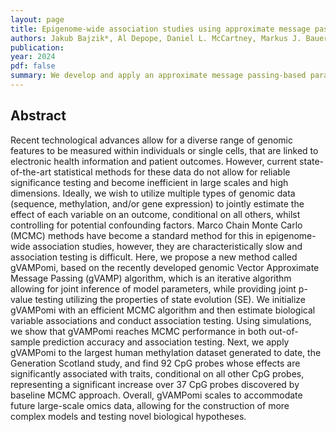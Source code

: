 ```yaml
---
layout: page
title: Epigenome-wide association studies using approximate message passing
authors: Jakub Bajzik*, Al Depope, Daniel L. McCartney, Markus J. Bauer, Riccardo E. Marioni, Marco Mondelli and Matthew R. Robinson
publication: 
year: 2024
pdf: false
summary: We develop and apply an approximate message passing-based paradigm called gVAMPomi to the largest human methylation dataset generated to date, the Generation Scotland study, and find 92 CpG probes whose effects are significantly associated with traits, conditional on all other CpG probes, representing a significant increase over 37 CpG probes discovered by baseline MCMC approach.
---
```



## Abstract

Recent technological advances allow for a diverse range of genomic features to be measured within individuals or single cells, that are linked to electronic health information and patient outcomes. However, current state-of-the-art statistical methods for these data do not allow for reliable significance testing and become inefficient in large scales and high dimensions. Ideally, we wish to utilize multiple types of genomic data (sequence, methylation, and/or gene expression) to jointly estimate the effect of each variable on an outcome, conditional on all others, whilst controlling for potential confounding factors. Marco Chain Monte Carlo (MCMC) methods have become a standard method for this in epigenome-wide association studies, however, they are characteristically slow and association testing is difficult. Here, we propose a new method called gVAMPomi, based on the recently developed genomic Vector Approximate Message Passing (gVAMP) algorithm, which is an iterative algorithm allowing for joint inference of model parameters, while providing joint p-value testing utilizing the properties of state evolution (SE). We initialize gVAMPomi with an efficient MCMC algorithm and then estimate biological variable associations and conduct association testing. Using simulations, we show that gVAMPomi reaches MCMC performance in both out-of-sample prediction accuracy and association testing. Next, we apply gVAMPomi to the largest human methylation dataset generated to date, the Generation Scotland study, and find 92 CpG probes whose effects are significantly associated with traits, conditional on all other CpG probes, representing a significant increase over 37 CpG probes discovered by baseline MCMC approach. Overall, gVAMPomi scales to accommodate future large-scale omics data, allowing for the construction of more complex models and testing novel biological hypotheses.
